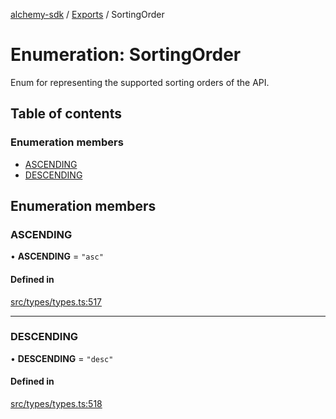 [alchemy-sdk](../README.md) / [Exports](../modules.md) / SortingOrder

# Enumeration: SortingOrder

Enum for representing the supported sorting orders of the API.

## Table of contents

### Enumeration members

- [ASCENDING](SortingOrder.md#ascending)
- [DESCENDING](SortingOrder.md#descending)

## Enumeration members

### ASCENDING

• **ASCENDING** = `"asc"`

#### Defined in

[src/types/types.ts:517](https://github.com/alchemyplatform/alchemy-sdk-js/blob/70f9997/src/types/types.ts#L517)

___

### DESCENDING

• **DESCENDING** = `"desc"`

#### Defined in

[src/types/types.ts:518](https://github.com/alchemyplatform/alchemy-sdk-js/blob/70f9997/src/types/types.ts#L518)
